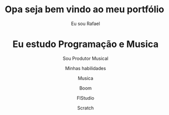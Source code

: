 <!DOCTYPE html>
<html lang="pt-br">

<head>
    <meta charset="UTF-8">
    <meta name="viewport" content="width=device-width, initial-scale=1.0">
    <link rel="stylesheet" href="style.css">
<h1>Opa seja bem vindo ao meu portfólio</h1>
</head>

<body>
    <header>
        <p>Eu sou Rafael</p>
        <h1>Eu estudo Programação e Musica</h1>
        <p>Sou Produtor Musical </p>
        <p>Minhas habilidades</p>
        <div>
            <p>Musica</p>
            <p>Boom</p>
            <p>FlStudio</p>
            <p>Scratch</p>
        </div>
    </header>
</body>

</html>
